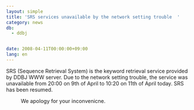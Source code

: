 ```yaml
---
layout: simple
title: 'SRS services unavailable by the network setting trouble  '
category: news
db:
  - ddbj


date: 2008-04-11T00:00:00+09:00
lang: en
---
```


SRS (Sequence Retrieval System) is the keyword retrieval service provided by DDBJ WWW server. Due to the network setting trouble, the service was unavailable from 20:00 on 9th of April to 10:20 on 11th of April today. SRS has been resumed.<dd>We apology for your inconvenicne.</dd>
